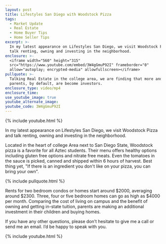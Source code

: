 ```yaml
---
layout: post
title: Lifestyles San Diego with Woodstock Pizza
tags:
  - Market Update
  - Real Estate
  - Home Buyer Tips
  - Home Seller Tips
excerpt: >-
  In my latest appearance on Lifestyles San Diego, we visit Woodstock Pizza and
  talk renting, owning and investing in the neighborhood.
enclosure: >-
  <iframe width="560" height="315"
  src="https://www.youtube.com/embed/3W4gGmuP92I" frameborder="0"
  allow="autoplay; encrypted-media" allowfullscreen></iframe>
pullquote: >-
  Talking Real Estate in the college area, we are finding that more and more
  parents, by default, are become investors.
enclosure_type: video/mp4
enclosure_time:
use_youtube_image: true
youtube_alternate_image:
youtube_code: 3W4gGmuP92I
---
```


{% include youtube.html %}

In my latest appearance on Lifestyles San Diego, we visit Woodstock Pizza and talk renting, owning and investing in the neighborhood.&nbsp;

Located in the heart of college Area next to San Diego State, Woodstock pizza is a favorite for all Aztec students. Their menu offers healthy options including gluten free options and nitrate free meats. Even the tomatoes in the sauce is picked, canned and shipped within 6 hours of harvest. Best thing yet, "If there is an ingredient you don't like on your pizza, you can bring your own".

{% include pullquote.html %}

Rents for two bedroom condos or homes start around $2000, averaging around $2300. Three, four or five bedroom homes can go as high as $4000 per month. Comparing the cost of living on campus and the benefit of owning and getting in-state tuition, parents are making an additional investment in their children and buying homes.&nbsp;

If you have any other questions, please don’t hesitate to give me a call or send me an email. I’d be happy to speak with you.

{% include youtube.html %}